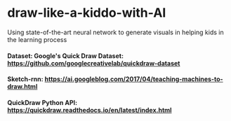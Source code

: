 # draw-like-a-kiddo-with-AI
Using state-of-the-art neural network to generate visuals in helping kids in the learning process 


#### Dataset: Google's Quick Draw Dataset: https://github.com/googlecreativelab/quickdraw-dataset

#### Sketch-rnn: https://ai.googleblog.com/2017/04/teaching-machines-to-draw.html


#### QuickDraw Python API: https://quickdraw.readthedocs.io/en/latest/index.html
